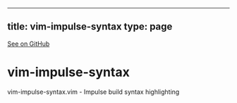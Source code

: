 
---
title: vim-impulse-syntax
type: page
---

[See on GitHub](https://github.com/jakeroggenbuck/vim-impulse-syntax/)

# vim-impulse-syntax
vim-impulse-syntax.vim - Impulse build syntax highlighting
